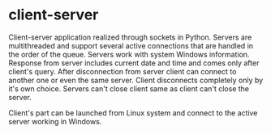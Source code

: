 # client-server
  Client-server application realized through sockets in Python. Servers are multithreaded and support several active connections that are handled in the order 
  of the queue. Servers work with system Windows information. Response from server includes current date and time and comes only after client's query. After 
  disconnection from server client can connect to another one or even the same server. Client disconnects completely only by it's own choice. Servers can't close 
  client same as client can't close the server.
    
  Client's part can be launched from Linux system and connect to the active server working in Windows.
